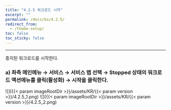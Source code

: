 ```yaml
---
title: "4.2.5 워크로드 시작"
excerpt: ""
permalink: /docs/ko/4.2.5/
redirect_from:
  - /theme-setup/
toc: false
toc_sticky: false
---
```


---
중지된 워크로드를 시작한다.

### a\) 좌측 메인메뉴 → 서비스 → 서비스 맵 선택 → Stopped 상태의 워크로드 액션메뉴를 클릭\(활성화\) → 시작을 클릭한다.
![]({{< param imageRootDir >}}/assets/KR/{{< param version >}}/4.2.5_1.png)
![]({{< param imageRootDir >}}/assets/KR/{{< param version >}}/4.2.5_2.png)
